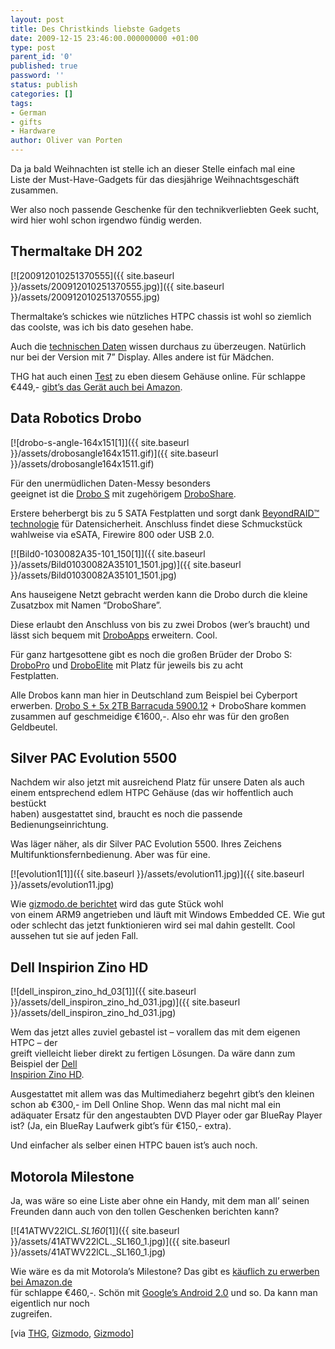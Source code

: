 ```yaml
---
layout: post
title: Des Christkinds liebste Gadgets
date: 2009-12-15 23:46:00.000000000 +01:00
type: post
parent_id: '0'
published: true
password: ''
status: publish
categories: []
tags:
- German
- gifts
- Hardware
author: Oliver van Porten
---
```


Da ja bald Weihnachten ist stelle ich an dieser Stelle einfach mal eine  
Liste der Must-Have-Gadgets für das diesjährige Weihnachtsgeschäft  
zusammen.

Wer also noch passende Geschenke für den technikverliebten Geek sucht,  
wird hier wohl schon irgendwo fündig werden.

Thermaltake DH 202
------------------

[![200912010251370555]({{ site.baseurl }}/assets/200912010251370555.jpg)]({{ site.baseurl }}/assets/200912010251370555.jpg)

Thermaltake’s schickes wie nützliches HTPC chassis ist wohl so ziemlich  
das coolste, was ich bis dato gesehen habe.

Auch die [technischen Daten](http://www.thermaltake.com/product_info.aspx?PARENT_CID=C_00001364&id=C_00001367&name=DH202&ovid=) wissen durchaus zu überzeugen. Natürlich  
nur bei der Version mit 7” Display. Alles andere ist für Mädchen.

THG hat auch einen [Test](http://www.tomshardware.com/de/HTPC-Gehause-Touch-Display,testberichte-240456-5.html) zu eben diesem Gehäuse online. Für schlappe  
€449,- [gibt’s das Gerät auch bei Amazon](http://www.amazon.de/gp/product/B002BWWR4W?ie=UTF8&tag=deadia-21&linkCode=as2&camp=1638&creative=19454&creativeASIN=B002BWWR4W).

Data Robotics Drobo
-------------------

[![drobo-s-angle-164x151[1]]({{ site.baseurl }}/assets/drobosangle164x1511.gif)]({{ site.baseurl }}/assets/drobosangle164x1511.gif)

Für den unermüdlichen Daten-Messy besonders  
geeignet ist die [Drobo S](http://www.drobo.com/products/drobo-s.php) mit zugehörigem [DroboShare](http://www.drobo.com/products/droboshare.php).

Erstere beherbergt bis zu 5 SATA Festplatten und sorgt dank [BeyondRAID™  
technologie](http://www.drobo.com/resources/beyondraid.php) für Datensicherheit. Anschluss findet diese Schmuckstück  
wahlweise via eSATA, Firewire 800 oder USB 2.0.

[![Bild0-1030082A35-101_150[1]]({{ site.baseurl }}/assets/Bild01030082A35101_1501.jpg)]({{ site.baseurl }}/assets/Bild01030082A35101_1501.jpg)

Ans hauseigene Netzt gebracht werden kann die Drobo durch die kleine  
Zusatzbox mit Namen “DroboShare”.

Diese erlaubt den Anschluss von bis zu zwei Drobos (wer’s braucht) und  
lässt sich bequem mit [DroboApps](http://www.drobo.com/droboapps/index.php) erweitern. Cool.

Für ganz hartgesottene gibt es noch die großen Brüder der Drobo S:  
[DroboPro](http://www.drobo.com/products/drobopro/index.php) und [DroboElite](http://www.drobo.com/products/droboelite.php) mit Platz für jeweils bis zu acht  
Festplatten.

Alle Drobos kann man hier in Deutschland zum Beispiel bei Cyberport  
erwerben. [Drobo S + 5x 2TB Barracuda 5900.12](http://www.cyberport.de/pc-hardware/festplatten-nas/drobo/2A35-149/drobo-s-storage-robot-esata-2xfw800-usb2-0-plus-5x-2tb-barracuda-5900-12.html) + DroboShare kommen  
zusammen auf geschmeidige €1600,-. Also ehr was für den großen  
Geldbeutel.

Silver PAC Evolution 5500
-------------------------

Nachdem wir also jetzt mit ausreichend Platz für unsere Daten als auch  
einem entsprechend edlem HTPC Gehäuse (das wir hoffentlich auch bestückt  
haben) ausgestattet sind, braucht es noch die passende  
Bedienungseinrichtung.

Was läger näher, als dir Silver PAC Evolution 5500. Ihres Zeichens  
Multifunktionsfernbedienung. Aber was für eine.

[![evolution1[1]]({{ site.baseurl }}/assets/evolution11.jpg)]({{ site.baseurl }}/assets/evolution11.jpg) 

Wie [gizmodo.de berichtet](http://www.gizmodo.de/2009/12/15/touch-universalfernbedienung-steuert-auch-apps.html#more-40320) wird das gute Stück wohl  
von einem ARM9 angetrieben und läuft mit Windows Embedded CE. Wie gut  
oder schlecht das jetzt funktionieren wird sei mal dahin gestellt. Cool  
aussehen tut sie auf jeden Fall.

Dell Inspirion Zino HD
----------------------

[![dell_inspiron_zino_hd_03[1]]({{ site.baseurl }}/assets/dell_inspiron_zino_hd_031.jpg)]({{ site.baseurl }}/assets/dell_inspiron_zino_hd_031.jpg)

Wem das jetzt alles zuviel gebastel ist – vorallem das mit dem eigenen HTPC – der  
greift vielleicht lieber direkt zu fertigen Lösungen. Da wäre dann zum Beispiel der [Dell  
Inspirion Zino HD](http://www1.euro.dell.com/content/products/productdetails.aspx/inspiron-zino-hd?c=de&l=de&s=dhs&cs=dedhs1&~ck=mn).

Ausgestattet mit allem was das Multimediaherz begehrt gibt’s den kleinen  
schon ab €300,- im Dell Online Shop. Wenn das mal nicht mal ein  
adäquater Ersatz für den angestaubten DVD Player oder gar BlueRay Player  
ist? (Ja, ein BlueRay Laufwerk gibt’s für €150,- extra).

Und einfacher als selber einen HTPC bauen ist’s auch noch.

Motorola Milestone
------------------

Ja, was wäre so eine Liste aber ohne ein Handy, mit dem man all’ seinen  
Freunden dann auch von den tollen Geschenken berichten kann?

[![41ATWV22lCL._SL160_[1]]({{ site.baseurl }}/assets/41ATWV22lCL._SL160_1.jpg)]({{ site.baseurl }}/assets/41ATWV22lCL._SL160_1.jpg)

Wie wäre es da mit Motorola’s Milestone? Das gibt es [käuflich zu erwerben bei Amazon.de](http://www.amazon.de/gp/product/B002VWK69A?ie=UTF8&tag=deadia-21&linkCode=as2&camp=1638&creative=19454&creativeASIN=B002VWK69A)  
für schlappe €460,-. Schön mit [Google’s Android 2.0](http://www.android.com/#utm_campaign=at&utm_source=hussmi&utm_medium=ha&utm_term=android) und so. Da kann man eigentlich nur noch  
zugreifen.

\[via [THG](http://www.tomshardware.com/de/HTPC-Gehause-Touch-Display,testberichte-240456-5.html), [Gizmodo](http://www.gizmodo.de/2009/12/15/touch-universalfernbedienung-steuert-auch-apps.html#more-40320),  [Gizmodo](http://www.gizmodo.de/2009/11/16/dell-inspiron-zino-hd-coole-mini-pcs.html)\]